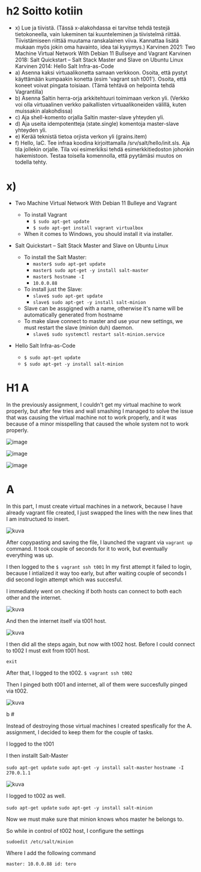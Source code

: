 # h2 Soitto kotiin

  - x) Lue ja tiivistä. (Tässä x-alakohdassa ei tarvitse tehdä testejä tietokoneella, vain lukeminen tai kuunteleminen ja tiivistelmä riittää. Tiivistämiseen riittää muutama ranskalainen viiva. Kannattaa lisätä mukaan myös jokin oma havainto, idea tai kysymys.)
        Karvinen 2021: Two Machine Virtual Network With Debian 11 Bullseye and Vagrant
        Karvinen 2018: Salt Quickstart – Salt Stack Master and Slave on Ubuntu Linux
        Karvinen 2014: Hello Salt Infra-as-Code
  - a) Asenna kaksi virtuaalikonetta samaan verkkoon. Osoita, että pystyt käyttämään kumpaakin konetta (esim 'vagrant ssh t001'). Osoita, että koneet voivat pingata toisiaan. (Tämä tehtävä on helpointa tehdä Vagrantilla)
  - b) Asenna Saltin herra-orja arkkitehtuuri toimimaan verkon yli. (Verkko voi olla virtuaalinen verkko paikallisten virtuaalikoneiden välillä, kuten muissakin alakohdissa)
  - c) Aja shell-komento orjalla Saltin master-slave yhteyden yli.
  - d) Aja useita idempotentteja (state.single) komentoja master-slave yhteyden yli.
  - e) Kerää teknistä tietoa orjista verkon yli (grains.item)
  - f) Hello, IaC. Tee infraa koodina kirjoittamalla /srv/salt/hello/init.sls. Aja tila jollekin orjalle. Tila voi esimerkiksi tehdä esimerkkitiedoston johonkin hakemistoon. Testaa toisella komennolla, että pyytämäsi muutos on todella tehty.



# x) 
- Two Machine Virtual Network With Debian 11 Bulleye and Vagrant
  -  To install Vagrant
      - `$ sudo apt-get update`
      - `$ sudo apt-get install vagrant virtualbox`
   - When it comes to Windows, you should install it via installer.
    
- Salt Quickstart – Salt Stack Master and Slave on Ubuntu Linux
  - To install the Salt Master:
    - `master$ sudo apt-get update`
    - `master$ sudo apt-get -y install salt-master`
    - `master$ hostname -I`
    - `10.0.0.88`
  - To install just the Slave:
    - `slave$ sudo apt-get update`
    - `slave$ sudo apt-get -y install salt-minion`
  - Slave can be assgigned with a name, otherwise it's name will be automatically generated from hostname
  - To make slave connect to master and use your new settings, we must restart the slave (minion duh) daemon.
    - `slave$ sudo systemctl restart salt-minion.service`
 - Hello Salt Infra-as-Code
     - `$ sudo apt-get update`
     -  `$ sudo apt-get -y install salt-minion`
  
# H1 A

In the previously assignment, I couldn't get my virtual machine to work properly, but after few tries and wall smashing I managed to solve the issue that was causing the virtual machine not to work properly, and it was because of a minor misspelling that caused the whole system not to work properly.

![image](https://github.com/PvtPrivacy/Palvelinten-hallinta/assets/156780345/4698715f-5c6d-4e01-bac7-15a26e3e5a62)

![image](https://github.com/PvtPrivacy/Palvelinten-hallinta/assets/156780345/f7f34857-ba46-4454-9b1a-8b97bb0c6219)

![image](https://github.com/PvtPrivacy/Palvelinten-hallinta/assets/156780345/dd0b5fb0-c2ac-4a34-86b0-5e808b4d9894)

# A

In this part, I must create virtual machines in a network, because I have already vagrant file created, I just swapped the lines with the new lines that I am instructued to insert.

![kuva](https://github.com/PvtPrivacy/Palvelinten-hallinta/assets/156780345/0a30f463-d55c-4304-a546-ddbbf7226074)

After copypasting and saving the file, I launched the vagrant via `vagrant up` command. It took couple of seconds for it to work, but eventually everything was up.

I then logged to the `$ vagrant ssh t001`
In my first attempt it failed to login, because I intialized it way too early, but after waiting couple of seconds I did second login attempt which was succesful.

I immediately went on checking if both hosts can connect to both each other and the internet.

![kuva](https://github.com/PvtPrivacy/Palvelinten-hallinta/assets/156780345/280b77eb-85bd-43a3-a13b-07b925eae93e)

And then the internet itself via t001 host.

![kuva](https://github.com/PvtPrivacy/Palvelinten-hallinta/assets/156780345/7d239e76-757b-4343-ae67-dbf154c4a714)

I then did all the steps again, but now with t002 host. Before I could connect to t002 I must exit from t001 host.

`exit`

After that, I logged to the t002.
`$ vagrant ssh t002`

Then I pinged both t001 and internet, all of them were succesfully pinged via t002.

![kuva](https://github.com/PvtPrivacy/Palvelinten-hallinta/assets/156780345/f3b43fc7-901c-4464-9567-9cd19a52f200)

b # 

Instead of destroying those virtual machines I created spesfically for the A. assignment, I decided to keep them for the couple of tasks. 

I logged to the t001

I then installt Salt-Master

`sudo apt-get update`
`sudo apt-get -y install salt-master`
`hostname -I`
`270.0.1.1`

![kuva](https://github.com/PvtPrivacy/Palvelinten-hallinta/assets/156780345/d8c48745-3a67-426f-bab7-16a9e25e6d28)


I logged to t002 as well.

`sudo apt-get update`
`sudo apt-get -y install salt-minion`

Now we must make sure that minion knows whos master he belongs to.

So while in control of t002 host, I configure the settings

`sudoedit /etc/salt/minion`

Where I add the following command 

`master: 10.0.0.88
id: tero`


    
